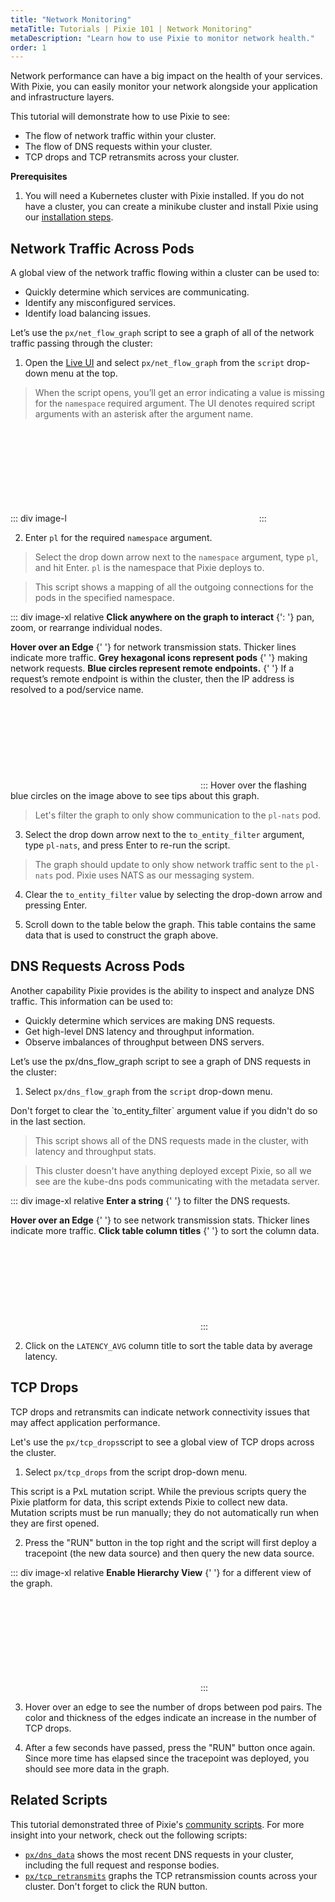 ```yaml
---
title: "Network Monitoring"
metaTitle: Tutorials | Pixie 101 | Network Monitoring"
metaDescription: "Learn how to use Pixie to monitor network health."
order: 1
---
```


Network performance can have a big impact on the health of your services. With Pixie, you can easily monitor your network alongside your application and infrastructure layers.

This tutorial will demonstrate how to use Pixie to see:

- The flow of network traffic within your cluster.
- The flow of DNS requests within your cluster.
- TCP drops and TCP retransmits across your cluster.

**Prerequisites**

1. You will need a Kubernetes cluster with Pixie installed. If you do not have a cluster, you can create a minikube cluster and install Pixie using our [installation steps](/installing-pixie/).

## Network Traffic Across Pods

A global view of the network traffic flowing within a cluster can be used to:

- Quickly determine which services are communicating.
- Identify any misconfigured services.
- Identify load balancing issues.

Let’s use the `px/net_flow_graph` script to see a graph of all of the network traffic passing through the cluster:

1. Open the [Live UI](http://work.withpixie.ai/) and select `px/net_flow_graph` from the `script` drop-down menu at the top.

> When the script opens, you’ll get an error indicating a value is missing for the `namespace` required argument. The UI denotes required script arguments with an asterisk after the argument name.

::: div image-l
<svg title='' src='use-case-tutorials/missing_required_arg.png'/>
:::

2. Enter `pl` for the required `namespace` argument.

> Select the drop down arrow next to the `namespace` argument, type `pl`, and hit Enter.  `pl` is the namespace that Pixie deploys to.

> This script shows a mapping of all the outgoing connections for the pods in the specified namespace.

::: div image-xl relative
<PoiTooltip top={25} left={15}>
<strong>Click anywhere on the graph to interact</strong>
{': '}
pan, zoom, or rearrange individual nodes.
</PoiTooltip>

<PoiTooltip top={37} left={61}>
<strong>Hover over an Edge</strong>
{' '}
for network transmission stats. Thicker lines indicate more traffic.
</PoiTooltip>

<PoiTooltip top={51} left={35}>
<strong> Grey hexagonal icons represent pods</strong>
{' '}
making network requests.
</PoiTooltip>

<PoiTooltip top={55} left={55}>
<strong>Blue circles represent remote endpoints.</strong>
{' '}
If a request’s remote endpoint is within the cluster, then the IP address is resolved to a pod/service name.
</PoiTooltip>

<svg title='' src='use-case-tutorials/net_flow_graph.png'/>
:::

<Alert variant="outlined" severity="info">
  Hover over the flashing blue circles on the image above to see tips about this graph.
</Alert>

> Let's filter the graph to only show communication to the `pl-nats` pod.

3. Select the drop down arrow next to the `to_entity_filter` argument, type `pl-nats`, and press Enter to re-run the script.

> The graph should update to only show network traffic sent to the `pl-nats` pod. Pixie uses NATS as our messaging system.

4. Clear the `to_entity_filter` value by selecting the drop-down arrow and pressing Enter.

5. Scroll down to the table below the graph. This table contains the same data that is used to construct the graph above.

## DNS Requests Across Pods

Another capability Pixie provides is the ability to inspect and analyze DNS traffic. This information can be used to:

- Quickly determine which services are making DNS requests.
- Get high-level DNS latency and throughput information.
- Observe imbalances of throughput between DNS servers.

Let’s use the px/dns_flow_graph script to see a graph of DNS requests in the cluster:

1. Select `px/dns_flow_graph` from the `script` drop-down menu.

<Alert variant="outlined" severity="warning">
  Don't forget to clear the `to_entity_filter` argument value if you didn't do so in the last section.
</Alert>

> This script shows all of the DNS requests made in the cluster, with latency and throughput stats.

> This cluster doesn't have anything deployed except Pixie, so all we see are the kube-dns pods communicating with the metadata server.

::: div image-xl relative
<PoiTooltip top={14} left={28}>
<strong>Enter a string</strong>
{' '}
to filter the DNS requests.
</PoiTooltip>

<PoiTooltip top={50} left={40}>
<strong>Hover over an Edge</strong>
{' '}
to see  network transmission stats. Thicker lines indicate more traffic.
</PoiTooltip>

<PoiTooltip top={72} left={57}>
<strong>Click table column titles</strong>
{' '}
to sort the column data.
</PoiTooltip>

<svg title='' src='use-case-tutorials/dns_flow_graph.png'/>
:::

2. Click on the `LATENCY_AVG` column title to sort the table data by average latency.

## TCP Drops

TCP drops and retransmits can indicate network connectivity issues that may affect application performance.

Let's use the `px/tcp_drops`script to see a global view of TCP drops across the cluster.

1. Select `px/tcp_drops` from the script drop-down menu.

<Alert variant="outlined" severity="info">
  This script is a PxL mutation script. While the previous scripts query the Pixie platform for data, this script extends Pixie to collect new data. Mutation scripts must be run manually; they do not automatically run when they are first opened.
</Alert>

2. Press the "RUN" button in the top right and the script will first deploy a tracepoint (the new data source) and then query the new data source.

::: div image-xl relative
<PoiTooltip top={72} left={87}>
<strong>Enable Hierarchy View</strong>
{' '}
for a different view of the graph.
</PoiTooltip>

<svg title='' src='use-case-tutorials/tcp_drops.png'/>
:::

3. Hover over an edge to see the number of drops between pod pairs. The color and thickness of the edges indicate an increase in the number of TCP drops.

4. After a few seconds have passed, press the "RUN" button once again. Since more time has elapsed since the tracepoint was deployed, you should see more data in the graph.

## Related Scripts

This tutorial demonstrated three of Pixie's [community scripts](https://github.com/pixie-labs/pixie/tree/main/src/pxl_scripts). For more insight into your network, check out the following scripts:

- [`px/dns_data`](https://work.withpixie.ai/script/dns_data) shows the most recent DNS requests in your cluster, including the full request and response bodies.
- [`px/tcp_retransmits`](https://work.withpixie.ai/script/tcp_retransmits) graphs the TCP retransmission counts across your cluster. Don't forget to click the RUN button.
